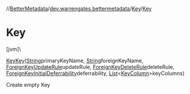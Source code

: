 //[BetterMetadata](../../../index.md)/[dev.warrengates.bettermetadata](../index.md)/[Key](index.md)/[Key](-key.md)

# Key

[jvm]\

[Key](index.md)[Key](-key.md)([String](https://docs.oracle.com/javase/8/docs/api/java/lang/String.html)primaryKeyName, [String](https://docs.oracle.com/javase/8/docs/api/java/lang/String.html)foreignKeyName, [ForeignKeyUpdateRule](../-foreign-key-update-rule/index.md)updateRule, [ForeignKeyDeleteRule](../-foreign-key-delete-rule/index.md)deleteRule, [ForeignKeyInitialDeferrability](../-foreign-key-initial-deferrability/index.md)deferrability, [List](https://docs.oracle.com/javase/8/docs/api/java/util/List.html)&lt;[KeyColumn](../-key-column/index.md)&gt;keyColumns)

Create empty Key
